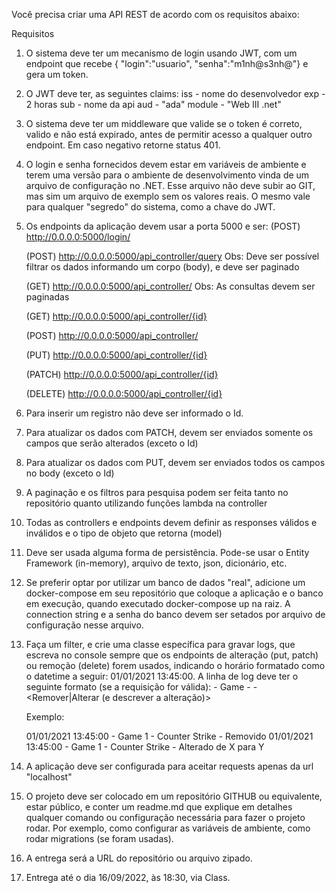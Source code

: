 Você precisa criar uma API REST de acordo com os requisitos abaixo:

Requisitos
1. O sistema deve ter um mecanismo de login usando JWT, com um endpoint que recebe { "login":"usuario", "senha":"m1nh@s3nh@"} e gera um token.
2. O JWT deve ter, as seguintes claims:
    iss - nome do desenvolvedor
    exp - 2 horas
    sub - nome da api
    aud - "ada"
    module - "Web III .net"
3. O sistema deve ter um middleware que valide se o token é correto, valido e não está expirado, antes de permitir acesso a qualquer outro endpoint. Em caso negativo retorne status 401.
4. O login e senha fornecidos devem estar em variáveis de ambiente e terem uma versão para o ambiente de desenvolvimento vinda de um arquivo de configuração no .NET. Esse arquivo não deve subir ao GIT, mas sim um arquivo de exemplo sem os valores reais. O mesmo vale para qualquer "segredo" do sistema, como a chave do JWT.
5. Os endpoints da aplicação devem usar a porta 5000 e ser:
    (POST)      http://0.0.0.0:5000/login/

    (POST)      http://0.0.0.0:5000/api_controller/query      Obs: Deve ser possível filtrar os dados informando um corpo (body), e deve ser paginado
    
    (GET)       http://0.0.0.0:5000/api_controller/           Obs: As consultas devem ser paginadas
    
    (GET)       http://0.0.0.0:5000/api_controller/{id}
    
    (POST)      http://0.0.0.0:5000/api_controller/
    
    (PUT)       http://0.0.0.0:5000/api_controller/{id}
    
    (PATCH)     http://0.0.0.0:5000/api_controller/{id}
    
    (DELETE)    http://0.0.0.0:5000/api_controller/{id}
    

6. Para inserir um registro não deve ser informado o Id.
7. Para atualizar os dados com PATCH, devem ser enviados somente os campos que serão alterados (exceto o Id)
8. Para atualizar os dados com PUT, devem ser enviados todos os campos no body (exceto o Id)
9.  A paginação e os filtros para pesquisa podem ser feita tanto no repositório quanto utilizando funções lambda na controller
10. Todas as controllers e endpoints devem definir as responses válidos e inválidos e o tipo de objeto que retorna (model)
11. Deve ser usada alguma forma de persistência. Pode-se usar o Entity Framework (in-memory), arquivo de texto, json, dicionário, etc.
12. Se preferir optar por utilizar um banco de dados "real", adicione um docker-compose em seu repositório que coloque a aplicação e o banco em execução, quando executado docker-compose up na raiz. A connection string e a senha do banco devem ser setados por arquivo de configuração nesse arquivo.
13. Faça um filter, e crie uma classe específica para gravar logs, que escreva no console sempre que os endpoints de alteração (put, patch) ou remoção (delete) forem usados, indicando o horário formatado como o datetime a seguir: 01/01/2021 13:45:00. A linha de log deve ter o seguinte formato (se a requisição for válida):
    <datetime> - Game <id> - <titulo> - <Remover|Alterar (e descrever a alteração)>

    Exemplo:

    01/01/2021 13:45:00 - Game 1 - Counter Strike - Removido
    01/01/2021 13:45:00 - Game 1 - Counter Strike - Alterado de X para Y
14. A aplicação deve ser configurada para aceitar requests apenas da url "localhost"
15. O projeto deve ser colocado em um repositório GITHUB ou equivalente, estar público, e conter um readme.md que explique em detalhes qualquer comando ou configuração necessária para fazer o projeto rodar. Por exemplo, como configurar as variáveis de ambiente, como rodar migrations (se foram usadas).
16. A entrega será a URL do repositório ou arquivo zipado.
17. Entrega até o dia 16/09/2022, às 18:30, via Class.